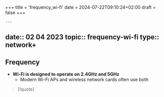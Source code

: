 +++
title = 'frequency_wi-fi'
date = 2024-07-22T09:10:24+02:00
draft = false
+++

    ---
date:: 02 04 2023
topic:: frequency-wi-fi
type:: network+
---
## Frequency
- **Wi-Fi is designed to operate on 2.4GHz and 5GHz**
	- Modern Wi-Fi APs and wireless network cards often use both

>[!quote]